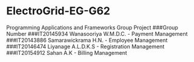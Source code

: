 # ElectroGrid-EG-G62
Programming Applications and Frameworks Group Project
###Group Number
###IT20145934	Wanasooriya W.M.D.C. - Payment Management
###IT20143886	Samarawickrama H.N.  - Employee Management
###IT20146474	Liyanage A.L.D.K.S   - Registration Management
###IT20154912	Sahan A.K            - Billing Management
